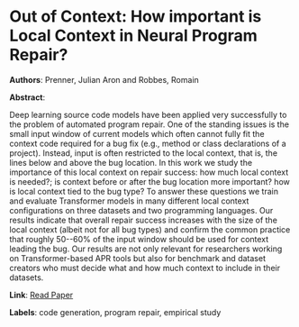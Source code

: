# Out of Context: How important is Local Context in Neural Program Repair?

**Authors**: Prenner, Julian Aron and Robbes, Romain

**Abstract**:

Deep learning source code models have been applied very successfully to the problem of automated program repair. One of the standing issues is the small input window of current models which often cannot fully fit the context code required for a bug fix (e.g., method or class declarations of a project). Instead, input is often restricted to the local context, that is, the lines below and above the bug location. In this work we study the importance of this local context on repair success: how much local context is needed?; is context before or after the bug location more important? how is local context tied to the bug type? To answer these questions we train and evaluate Transformer models in many different local context configurations on three datasets and two programming languages. Our results indicate that overall repair success increases with the size of the local context (albeit not for all bug types) and confirm the common practice that roughly 50--60\% of the input window should be used for context leading the bug. Our results are not only relevant for researchers working on Transformer-based APR tools but also for benchmark and dataset creators who must decide what and how much context to include in their datasets.

**Link**: [Read Paper](https://doi.org/10.1145/3597503.3639086)

**Labels**: code generation, program repair, empirical study
